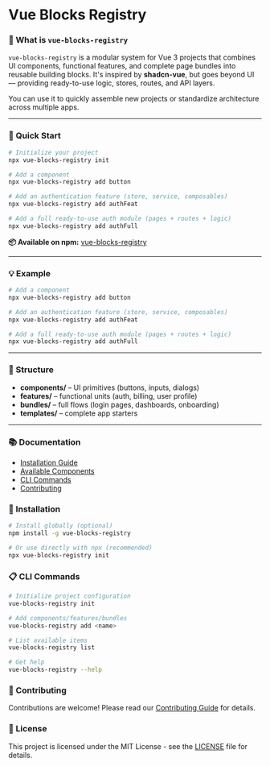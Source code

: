 # Vue Blocks Registry

### 🧩 What is `vue-blocks-registry`

`vue-blocks-registry` is a modular system for Vue 3 projects that combines UI components, functional features, and complete page bundles into reusable building blocks.
It's inspired by **shadcn-vue**, but goes beyond UI — providing ready-to-use logic, stores, routes, and API layers.

You can use it to quickly assemble new projects or standardize architecture across multiple apps.

---

### 🚀 Quick Start

```bash
# Initialize your project
npx vue-blocks-registry init

# Add a component
npx vue-blocks-registry add button

# Add an authentication feature (store, service, composables)
npx vue-blocks-registry add authFeat

# Add a full ready-to-use auth module (pages + routes + logic)
npx vue-blocks-registry add authFull
```

**📦 Available on npm:** [vue-blocks-registry](https://www.npmjs.com/package/vue-blocks-registry)

---

### 💡 Example

```bash
# Add a component
npx vue-blocks-registry add button

# Add an authentication feature (store, service, composables)
npx vue-blocks-registry add authFeat

# Add a full ready-to-use auth module (pages + routes + logic)
npx vue-blocks-registry add authFull
```

---

### 🧱 Structure

* **components/** – UI primitives (buttons, inputs, dialogs)
* **features/** – functional units (auth, billing, user profile)
* **bundles/** – full flows (login pages, dashboards, onboarding)
* **templates/** – complete app starters

---

### 📚 Documentation

- [Installation Guide](#installation)
- [Available Components](#components)
- [CLI Commands](#cli-commands)
- [Contributing](#contributing)

### 🔧 Installation

```bash
# Install globally (optional)
npm install -g vue-blocks-registry

# Or use directly with npx (recommended)
npx vue-blocks-registry init
```

### 📋 CLI Commands

```bash
# Initialize project configuration
vue-blocks-registry init

# Add components/features/bundles
vue-blocks-registry add <name>

# List available items
vue-blocks-registry list

# Get help
vue-blocks-registry --help
```

### 🤝 Contributing

Contributions are welcome! Please read our [Contributing Guide](CONTRIBUTING.md) for details.

### 📄 License

This project is licensed under the MIT License - see the [LICENSE](LICENSE) file for details.
